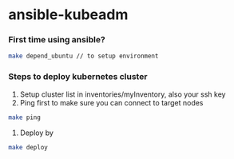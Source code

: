 # ansible-kubeadm

### First time using ansible?
```sh
make depend_ubuntu // to setup environment
```
### Steps to deploy kubernetes cluster

1. Setup cluster list in inventories/myInventory, also your ssh key 
1. Ping first to make sure you can connect to target nodes
  ```sh
  make ping
  ```
1. Deploy by

  ```sh
  make deploy
  ```
